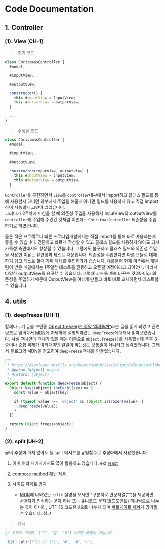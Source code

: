 # Code Documentation

## 1. Controller

### (1). View [CH-1]

> 초기 코드

```js
class ChristmasController {
  #model;

  #inputView;

  #outputView;

  constructor() {
    this.#inputView = InputView;
    this.#outputView = OutputView;
  }

  ...
}
```

> 수정된 코드

```js
class ChristmasController {
  #model;

  #inputView;

  #outputView;

  constructor(inputView, outputView) {
    this.#inputView = inputView;
    this.#outputView = outputView;
  }
```

`Controller`를 구현하면서 `view`를 `controller`내부에서 import하고 클래스 필드를 통해 사용할지 아니면 외부에서 주입을 해줄지 아니면 필드를 사용하지 않고 직접 import하여 사용할지 고민이 있었습니다.  
그러다가 2주차에 미션을 할 때 의존성 주입을 사용해서 InputView와 outputView를 `controller`에 주입해 주었던 것처럼 이번에도 `ChristmasController` 의존성을 주입하기로 하였습니다.

물론 작은 프로젝트나 빠른 프로타입개발에서는 직접 import를 통해 바로 사용하는게 좋을 수 있습니다. 간단하고 빠르게 작성할 수 있고 클래스 필드를 사용하지 않아도 되서 가독성 측면에서도 향상될 수 있습니다. 그럼에도 불구하고 클래스 필드와 의존성 주입을 사용한 이유는 유연성과 테스트 때문입니다. 의존성을 주입한다면 다른 모듈로 대체하기 쉽고 테스트 할때 가짜 객체를 주입하기가 쉽습니다. 예를들어 현재 미션에서 개발팀이 받은 메일에서는 1주일간 테스트를 진행하고 오픈할 예정이라고 되어있다. 따라서 다양한 outputView를 요구할 수 있습니다. 그럴때 코드를 계속 바꾸는 것이아니라 의존성을 주입하기 때문에 OutputView를 여러개 만들고 바로 바로 교체하면서 테스트할 수 있습니다.

## 4. utils

### (1). deepFreeze [UH-1]

함께나누기 글을 보던중 [Object.freeze()는 정말 얼려줄까?](https://velog.io/@brgndy/Object.freeze%EB%8A%94-%EC%A0%95%EB%A7%90-%EC%96%BC%EB%A0%A4%EC%A4%84%EA%B9%8C)라는 글을 읽게 되었고 관련 링크로 넘어가서 [MDN](https://developer.mozilla.org/ko/docs/Web/JavaScript/Reference/Global_Objects/Object/freeze#%EC%98%88%EC%A0%9C)에 자세하게 설명되어있는 `deepFreeze`에대해서 읽어보았습니다. 사실 객체안에 객체가 있을 때는 이중으로 `Object.freeze()`를 사용했는데 추후 3중이나 중첩 객체가 여러개이면 일일이 하는것도 보통일이 아니라고 생각했습니다. 그래서 블로그와 MDN을 참고하여 `deepFreeze` 객체를 만들었습니다.

```js
/**
 * https://developer.mozilla.org/ko/docs/Web/JavaScript/Reference/Global_Objects/Object/freeze#%EC%98%88%EC%A0%9C
 * @param {object} object
 * @returns {object}
 */
export default function deepFreeze(object) {
  Object.keys(object).forEach((key) => {
    const value = object[key];

    if (typeof value === 'object' && !Object.isFrozen(value)) {
      deepFreeze(value);
    }
  });

  return Object.freeze(object);
}
```

### (2). split [UH-2]

굳이 추상화 하지 않아도 될 split 메서드를 유틸함수로 추상화해서 사용했습니다.

1. 이미 여러 패키지에서도 많이 활용하고 있습니다. ex) [react](https://github.com/facebook/react/blob/main/packages/shared/isArray.js)

2. [compose method 패턴 적용](https://youtu.be/cVxqrGHxutU?t=1550)

3. 사이드 이펙트 방지
   - [MDN](https://developer.mozilla.org/ko/docs/Web/JavaScript/Reference/Global_Objects/String/split)에 나와있는 `split` 설명을 보시면 "구분자로 빈문자열("")을 제공하면, 사용자가 인식하는 문자 하나 또는 유니코드 문자(코드포인트) 하나씩으로 나누는 것이 아니라, UTF-16 코드유닛으로 나누게 되며 [써로게이트 페어](https://unicode.org/faq/utf_bom.html#utf16-2)가 망가질 수 있습니다. [참고](https://stackoverflow.com/questions/4547609/how-can-i-get-a-character-array-from-a-string/34717402#34717402)

> 예시

```js
// 우리가 기대한  ["I", "💖", "U"] 이러한 배열이 아닙니다.

'I💖U'.split(''); // ["I", "�", "�", "u"]
```
